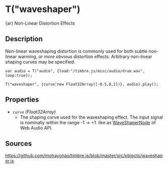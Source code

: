 T("waveshaper")
===============
{ar} Non-Linear Distortion Effects

## Description ##
Non-linear waveshaping distortion is commonly used for both subtle non-linear warming, or more obvious distortion effects. Arbitrary non-linear shaping curves may be specified.

```timbre
var audio = T("audio", {load:"/timbre.js/misc/audio/drum.wav", loop:true});

T("waveshaper", {curve:new Float32Array([-0.5,0,1])}, audio).play();
```

## Properties ##
- `curve` _(Float32Array)_
  - The shaping curve used for the waveshaping effect. The input signal is nominally within the range -1 -> +1. like as [WaveShaperNode](https://dvcs.w3.org/hg/audio/raw-file/tip/webaudio/specification.html#WaveShaperNode) of Web Audio API.

## Sources ##
https://github.com/mohayonao/timbre.js/blob/master/src/objects/waveshaper.js
